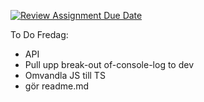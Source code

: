 [![Review Assignment Due Date](https://classroom.github.com/assets/deadline-readme-button-22041afd0340ce965d47ae6ef1cefeee28c7c493a6346c4f15d667ab976d596c.svg)](https://classroom.github.com/a/Bzh4RYwL)


To Do Fredag:
- API
- Pull upp break-out of-console-log to dev
- Omvandla JS till TS 
- gör readme.md

